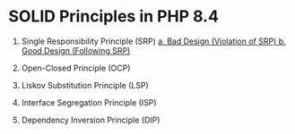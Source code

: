 # SOLID Principles in PHP 8.4
1. Single Responsibility Principle (SRP)
    <a href="1_SRP/bad_design.php">a. Bad Design (Violation of SRP) </a>
    <a href="1_SRP/good_design.php">b. Good Design (Following SRP) </a>

2. Open-Closed Principle (OCP)
3. Liskov Substitution Principle (LSP)
4. Interface Segregation Principle (ISP)
5. Dependency Inversion Principle (DIP)
